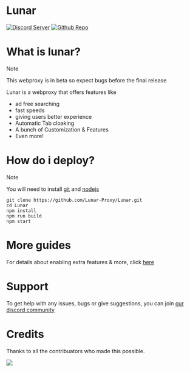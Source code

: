 # Lunar

[![Discord Server](https://skillicons.dev/icons?i=discord)](https://discord.gg/fuPtWjYuf8) [![Github Repo](https://skillicons.dev/icons?i=github)](https://github.com/Lunar-proxy/Lunar)

# What is lunar?

> [!NOTE]  
> This webproxy is in beta so expect bugs before the final release

Lunar is a webproxy that offers features like

- ad free searching
- fast speeds
- giving users better experience
- Automatic Tab cloaking
- A bunch of Customization & Features
- Even more!

# How do i deploy?

> [!NOTE]
> You will need to install [git](https://git-scm.com/downloads) and [nodejs](https://nodejs.org/en/download/prebuilt-installer)

```
git clone https://github.com/Lunar-Proxy/Lunar.git
cd Lunar
npm install
npm run build
npm start
```

# More guides

For details about enabling extra features & more, click [here](https://github.com/Lunar-proxy/Lunar/wiki)

# Support

To get help with any issues, bugs or give suggestions, you can join [our discord community](https://dsc.gg/golunar)

# Credits

Thanks to all the contribuators who made this possible.

<a href="https://github.com/lunar-proxy/lunar/graphs/contributors">
<img src="https://contrib.rocks/image?repo=lunar-proxy/lunar"/>
</a>
